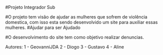 #Projeto Integrador Sub

#O projeto tem visão de ajudar as mulheres que sofrem de violência domestica, com isso esta sendo desenvolvido um site para auxiliar essas mulheres.
#Ajudar para ser Ajudado

#O desenvolvimento do site tem como objetivo realizar denuncias. 

Autores:
1 - GeovanniJDA
2 - Diogo
3 - Gustavo
4 - Aline